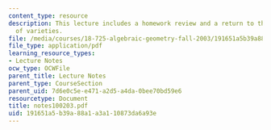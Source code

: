 ```yaml
---
content_type: resource
description: This lecture includes a homework review and a return to the discussion
  of varieties.
file: /media/courses/18-725-algebraic-geometry-fall-2003/191651a5b39a88a1a3a110873da6a93e_notes100203.pdf
file_type: application/pdf
learning_resource_types:
- Lecture Notes
ocw_type: OCWFile
parent_title: Lecture Notes
parent_type: CourseSection
parent_uid: 7d6e0c5e-e471-a2d5-a4da-0bee70bd59e6
resourcetype: Document
title: notes100203.pdf
uid: 191651a5-b39a-88a1-a3a1-10873da6a93e
---
```

